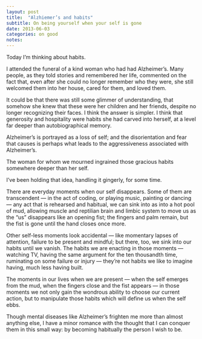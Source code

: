 ```yaml
---
layout: post
title:  "Alzhiemer’s and habits"
subtitle: On being yourself when your self is gone
date: 2013-06-03
categories: on good
notes: 
---
```


Today I’m thinking about habits.

I attended the funeral of a kind woman who had had Alzheimer’s. Many people, as they told stories and remembered her life, commented on the fact that, even after she could no longer remember who they were, she still welcomed them into her house, cared for them, and loved them.

It could be that there was still some glimmer of understanding, that somehow she knew that these were her children and her friends, despite no longer recognizing their faces. I think the answer is simpler. I think that generosity and hospitality were habits she had carved into herself, at a level far deeper than autobiographical memory.

Alzheimer’s is portrayed as a loss of self; and the disorientation and fear that causes is perhaps what leads to the aggressiveness associated with Alzheimer’s.

The woman for whom we mourned ingrained those gracious habits somewhere deeper than her self.

I’ve been holding that idea, handling it gingerly, for some time.

There are everyday moments when our self disappears. Some of them are transcendent — in the act of coding, or playing music, painting or dancing — any act that is rehearsed and habitual, we can sink into as into a hot pool of mud, allowing muscle and reptilian brain and limbic system to move us as the “us” disappears like an opening fist; the fingers and palm remain, but the fist is gone until the hand closes once more.

Other self-less moments look accidental — like momentary lapses of attention, failure to be present and mindful; but there, too, we sink into our habits until we vanish. The habits we are enacting in those moments — watching <acronym>TV</acronym>, having the same argument for the ten thousandth time, ruminating on some failure or injury — they’re not habits we like to imagine having, much less having built.

The moments in our lives when we are present — when the self emerges from the mud, when the fingers close and the fist appears — in those moments we not only gain the wondrous ability to choose our current action, but to manipulate those habits which will define us when the self ebbs.

Though mental diseases like Alzheimer’s frighten me more than almost anything else, I have a minor romance with the thought that I can conquer them in this small way: by becoming habitually the person I wish to be.